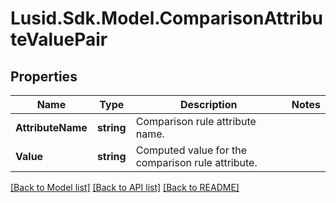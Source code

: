 # Lusid.Sdk.Model.ComparisonAttributeValuePair

## Properties

Name | Type | Description | Notes
------------ | ------------- | ------------- | -------------
**AttributeName** | **string** | Comparison rule attribute name. | 
**Value** | **string** | Computed value for the comparison rule attribute. | 

[[Back to Model list]](../README.md#documentation-for-models) [[Back to API list]](../README.md#documentation-for-api-endpoints) [[Back to README]](../README.md)

